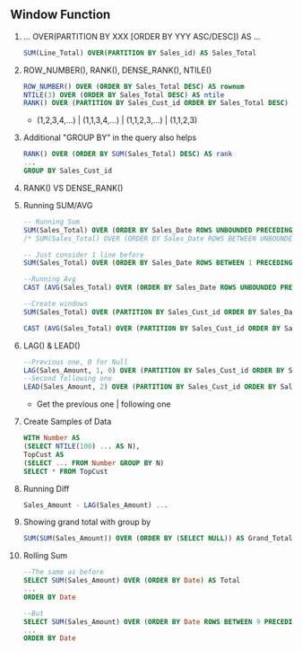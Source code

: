 ## Window Function

1. ... OVER(PARTITION BY XXX [ORDER BY YYY ASC/DESC]) AS ...

   ~~~SQL
   SUM(Line_Total) OVER(PARTITION BY Sales_id) AS Sales_Total
   ~~~


2. ROW_NUMBER(), RANK(), DENSE_RANK(), NTILE()

   ~~~SQL
   ROW_NUMBER() OVER (ORDER BY Sales_Total DESC) AS rownum
   NTILE(3) OVER (ORDER BY Sales_Total DESC) AS ntile
   RANK() OVER (PARTITION BY Sales_Cust_id ORDER BY Sales_Total DESC) AS rank
   ~~~

   * (1,2,3,4,…) | (1,1,3,4,…) | (1,1,2,3,…) | (1,1,2,3)



3. Additional "GROUP BY” in the query also helps

   ~~~SQL
   RANK() OVER (ORDER BY SUM(Sales_Total) DESC) AS rank
   ...
   GROUP BY Sales_Cust_id
   ~~~



4. RANK() VS DENSE_RANK()



5. Running SUM/AVG

   ~~~SQL
   -- Running Sum
   SUM(Sales_Total) OVER (ORDER BY Sales_Date ROWS UNBOUNDED PRECEDING) AS [Running Total]
   /* SUM(Sales_Total) OVER (ORDER BY Sales_Date ROWS BETWEEN UNBOUNDED PRECEDING AND CURRENT ROW) AS [Running Total] */
   
   -- Just consider 1 line before
   SUM(Sales_Total) OVER (ORDER BY Sales_Date ROWS BETWEEN 1 PRECEDING AND CURRENT ROW) AS [Running Total]
   
   --Running Avg
   CAST (AVG(Sales_Total) OVER (ORDER BY Sales_Date ROWS UNBOUNDED PRECEDING) AS DICIMAL(8, 2)) AS [Running Avg]
   
   --Create windows
   SUM(Sales_Total) OVER (PARTITION BY Sales_Cust_id ORDER BY Sales_Date ROWS UNBOUNDED PRECEDING) AS [Running Total]
   
   CAST (AVG(Sales_Total) OVER (PARTITION BY Sales_Cust_id ORDER BY Sales_Date ROWS UNBOUNDED PRECEDING) AS DICIMAL(8, 2)) AS [Running Avg]
   ~~~


6. LAG() & LEAD()

   ~~~SQL
   --Previous one, 0 for Null
   LAG(Sales_Amount, 1, 0) OVER (PARTITION BY Sales_Cust_id ORDER BY Sales_Date) AS PrevValue
   --Second following one
   LEAD(Sales_Amount, 2) OVER (PARTITION BY Sales_Cust_id ORDER BY Sales_Date) AS NextValue
   ~~~

   * Get the previous one | following one



7. Create Samples of Data

   ~~~SQL
   WITH Number AS
   (SELECT NTILE(100) ... AS N),
   TopCust AS
   (SELECT ... FROM Number GROUP BY N)
   SELECT * FROM TopCust
   ~~~



8. Running Diff

   ~~~SQL
   Sales_Amount - LAG(Sales_Amount) ...
   ~~~



9. Showing grand total with group by

   ~~~SQL
   SUM(SUM(Sales_Amount)) OVER (ORDER BY (SELECT NULL)) AS Grand_Total
   ~~~



10. Rolling Sum

    ~~~SQL
    --The same as before
    SELECT SUM(Sales_Amount) OVER (ORDER BY Date) AS Total
    ...
    ORDER BY Date
    
    --But
    SELECT SUM(Sales_Amount) OVER (ORDER BY Date ROWS BETWEEN 9 PRECEDING AND CURRENT ROW) AS Total
    ...
    ORDER BY Date
    ~~~
